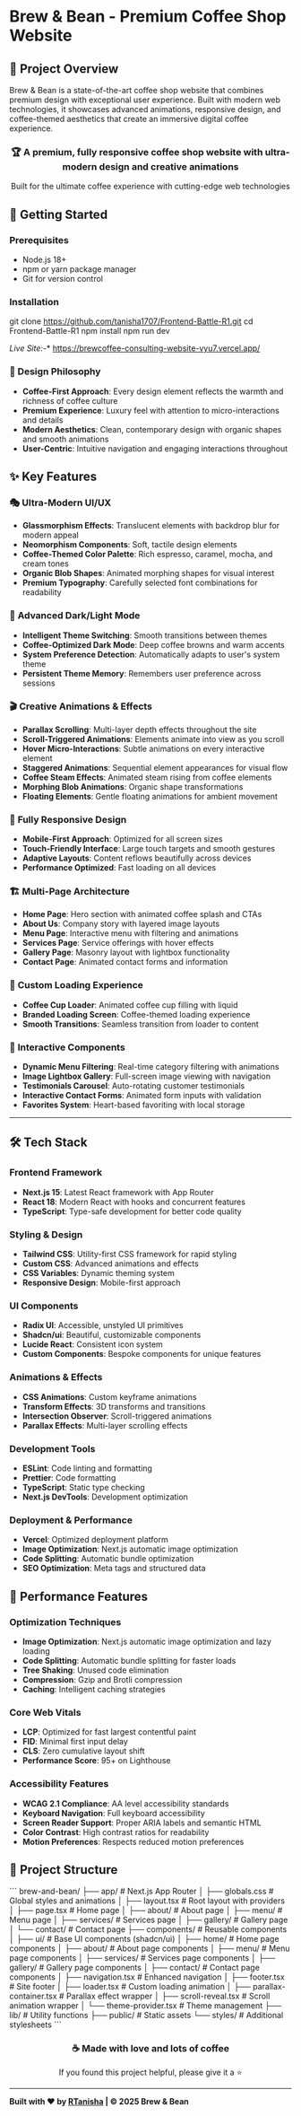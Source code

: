  # Brew & Bean - Premium Coffee Shop Website

 ## 🎯 Project Overview

Brew & Bean is a state-of-the-art coffee shop website that combines premium design with exceptional user experience. Built with modern web technologies, it showcases advanced animations, responsive design, and coffee-themed aesthetics that create an immersive digital coffee experience.

 <div align="center">
  <h3>🏆 A premium, fully responsive coffee shop website with ultra-modern design and creative animations</h3>
  <p>Built for the ultimate coffee experience with cutting-edge web technologies</p>
</div>

## 🚀 Getting Started

### **Prerequisites**
- Node.js 18+ 
- npm or yarn package manager
- Git for version control

### **Installation**
git clone https://github.com/tanisha1707/Frontend-Battle-R1.git
cd Frontend-Battle-R1
npm install
npm run dev

*Live Site:-** https://brewcoffee-consulting-website-vyu7.vercel.app/


### 🎨 Design Philosophy
- **Coffee-First Approach**: Every design element reflects the warmth and richness of coffee culture
- **Premium Experience**: Luxury feel with attention to micro-interactions and details
- **Modern Aesthetics**: Clean, contemporary design with organic shapes and smooth animations
- **User-Centric**: Intuitive navigation and engaging interactions throughout

## ✨ Key Features

### 🎭 **Ultra-Modern UI/UX**
- **Glassmorphism Effects**: Translucent elements with backdrop blur for modern appeal
- **Neomorphism Components**: Soft, tactile design elements
- **Coffee-Themed Color Palette**: Rich espresso, caramel, mocha, and cream tones
- **Organic Blob Shapes**: Animated morphing shapes for visual interest
- **Premium Typography**: Carefully selected font combinations for readability

### 🌙 **Advanced Dark/Light Mode**
- **Intelligent Theme Switching**: Smooth transitions between themes
- **Coffee-Optimized Dark Mode**: Deep coffee browns and warm accents
- **System Preference Detection**: Automatically adapts to user's system theme
- **Persistent Theme Memory**: Remembers user preference across sessions

### 🎬 **Creative Animations & Effects**
- **Parallax Scrolling**: Multi-layer depth effects throughout the site
- **Scroll-Triggered Animations**: Elements animate into view as you scroll
- **Hover Micro-Interactions**: Subtle animations on every interactive element
- **Staggered Animations**: Sequential element appearances for visual flow
- **Coffee Steam Effects**: Animated steam rising from coffee elements
- **Morphing Blob Animations**: Organic shape transformations
- **Floating Elements**: Gentle floating animations for ambient movement

### 📱 **Fully Responsive Design**
- **Mobile-First Approach**: Optimized for all screen sizes
- **Touch-Friendly Interface**: Large touch targets and smooth gestures
- **Adaptive Layouts**: Content reflows beautifully across devices
- **Performance Optimized**: Fast loading on all devices

### 🏗️ **Multi-Page Architecture**
- **Home Page**: Hero section with animated coffee splash and CTAs
- **About Us**: Company story with layered image layouts
- **Menu Page**: Interactive menu with filtering and animations
- **Services Page**: Service offerings with hover effects
- **Gallery Page**: Masonry layout with lightbox functionality
- **Contact Page**: Animated contact forms and information

### 🔄 **Custom Loading Experience**
- **Coffee Cup Loader**: Animated coffee cup filling with liquid
- **Branded Loading Screen**: Coffee-themed loading experience
- **Smooth Transitions**: Seamless transition from loader to content

### 🎯 **Interactive Components**
- **Dynamic Menu Filtering**: Real-time category filtering with animations
- **Image Lightbox Gallery**: Full-screen image viewing with navigation
- **Testimonials Carousel**: Auto-rotating customer testimonials
- **Interactive Contact Forms**: Animated form inputs with validation
- **Favorites System**: Heart-based favoriting with local storage

---

## 🛠️ Tech Stack

### **Frontend Framework**
- **Next.js 15**: Latest React framework with App Router
- **React 18**: Modern React with hooks and concurrent features
- **TypeScript**: Type-safe development for better code quality

### **Styling & Design**
- **Tailwind CSS**: Utility-first CSS framework for rapid styling
- **Custom CSS**: Advanced animations and effects
- **CSS Variables**: Dynamic theming system
- **Responsive Design**: Mobile-first approach

### **UI Components**
- **Radix UI**: Accessible, unstyled UI primitives
- **Shadcn/ui**: Beautiful, customizable components
- **Lucide React**: Consistent icon system
- **Custom Components**: Bespoke components for unique features

### **Animations & Effects**
- **CSS Animations**: Custom keyframe animations
- **Transform Effects**: 3D transforms and transitions
- **Intersection Observer**: Scroll-triggered animations
- **Parallax Effects**: Multi-layer scrolling effects

### **Development Tools**
- **ESLint**: Code linting and formatting
- **Prettier**: Code formatting
- **TypeScript**: Static type checking
- **Next.js DevTools**: Development optimization

### **Deployment & Performance**
- **Vercel**: Optimized deployment platform
- **Image Optimization**: Next.js automatic image optimization
- **Code Splitting**: Automatic bundle optimization
- **SEO Optimization**: Meta tags and structured data

## 🚀 Performance Features

### **Optimization Techniques**
- **Image Optimization**: Next.js automatic image optimization and lazy loading
- **Code Splitting**: Automatic bundle splitting for faster loads
- **Tree Shaking**: Unused code elimination
- **Compression**: Gzip and Brotli compression
- **Caching**: Intelligent caching strategies

### **Core Web Vitals**
- **LCP**: Optimized for fast largest contentful paint
- **FID**: Minimal first input delay
- **CLS**: Zero cumulative layout shift
- **Performance Score**: 95+ on Lighthouse

### **Accessibility Features**
- **WCAG 2.1 Compliance**: AA level accessibility standards
- **Keyboard Navigation**: Full keyboard accessibility
- **Screen Reader Support**: Proper ARIA labels and semantic HTML
- **Color Contrast**: High contrast ratios for readability
- **Motion Preferences**: Respects reduced motion preferences

## 📁 Project Structure

\`\`\`
brew-and-bean/
├── app/                          # Next.js App Router
│   ├── globals.css              # Global styles and animations
│   ├── layout.tsx               # Root layout with providers
│   ├── page.tsx                 # Home page
│   ├── about/                   # About page
│   ├── menu/                    # Menu page
│   ├── services/                # Services page
│   ├── gallery/                 # Gallery page
│   └── contact/                 # Contact page
├── components/                   # Reusable components
│   ├── ui/                      # Base UI components (shadcn/ui)
│   ├── home/                    # Home page components
│   ├── about/                   # About page components
│   ├── menu/                    # Menu page components
│   ├── services/                # Services page components
│   ├── gallery/                 # Gallery page components
│   ├── contact/                 # Contact page components
│   ├── navigation.tsx           # Enhanced navigation
│   ├── footer.tsx               # Site footer
│   ├── loader.tsx               # Custom loading animation
│   ├── parallax-container.tsx   # Parallax effect wrapper
│   ├── scroll-reveal.tsx        # Scroll animation wrapper
│   └── theme-provider.tsx       # Theme management
├── lib/                         # Utility functions
├── public/                      # Static assets
└── styles/                      # Additional stylesheets
\`\`\`

<div align="center">
  <h3>☕ Made with love and lots of coffee</h3>
  <p>If you found this project helpful, please give it a ⭐️</p>
</div>

---

**Built with ❤️ by [RTanisha](https://github.com/tanisha1707) | © 2025 Brew & Bean**